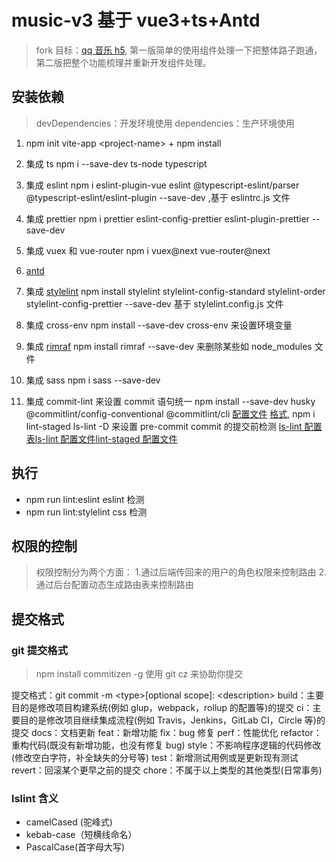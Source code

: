 # music-v3 基于 vue3+ts+Antd

> fork 目标：[qq 音乐 h5](https://y.qq.com/?ADTAG=myqq#type=index), 第一版简单的使用组件处理一下把整体路子跑通，第二版把整个功能梳理并重新开发组件处理。

## 安装依赖

> devDependencies：开发环境使用 dependencies：生产环境使用

1. npm init vite-app \<project-name> + npm install

2. 集成 ts npm i --save-dev ts-node typescript

3. 集成 eslint npm i eslint-plugin-vue eslint @typescript-eslint/parser @typescript-eslint/eslint-plugin --save-dev ,基于 eslintrc.js 文件

4. 集成 prettier npm i prettier eslint-config-prettier eslint-plugin-prettier --save-dev

5. 集成 vuex 和 vue-router npm i vuex@next vue-router@next

6. [antd](https://2x.antdv.com/docs/vue/customize-theme-cn)

7. 集成 [stylelint](https://www.cnblogs.com/jiaoshou/p/11284204.html) npm install stylelint stylelint-config-standard stylelint-order stylelint-config-prettier --save-dev 基于 stylelint.config.js 文件

8. 集成 cross-env npm install --save-dev cross-env 来设置环境变量
9. 集成 [rimraf](https://www.npmjs.com/package/rimraf) npm install rimraf --save-dev 来删除某些如 node_modules 文件

10. 集成 sass npm i sass --save-dev

11. 集成 commit-lint 来设置 commit 语句统一 npm install --save-dev husky @commitlint/config-conventional @commitlint/cli [配置文件](./commitlint.config.js) [格式](#git), npm i lint-staged ls-lint -D 来设置 pre-commit commit 的提交前检测 [ls-lint 配置表](https://ls-lint.org/)[ls-lint 配置文件](./.ls-lint.yml)[lint-staged 配置文件](./lint-staged.config.js)

## 执行

- npm run lint:eslint eslint 检测
- npm run lint:stylelint css 检测

## 权限的控制

> 权限控制分为两个方面： 1.通过后端传回来的用户的角色权限来控制路由 2. 通过后台配置动态生成路由表来控制路由

## 提交格式

### <span id="git">git 提交格式</span>

> npm install commitizen -g 使用 git cz 来协助你提交

提交格式：git commit -m \<type>[optional scope]: \<description>
build：主要目的是修改项目构建系统(例如 glup，webpack，rollup 的配置等)的提交
ci：主要目的是修改项目继续集成流程(例如 Travis，Jenkins，GitLab CI，Circle 等)的提交
docs：文档更新
feat：新增功能
fix：bug 修复
perf：性能优化
refactor：重构代码(既没有新增功能，也没有修复 bug)
style：不影响程序逻辑的代码修改(修改空白字符，补全缺失的分号等)
test：新增测试用例或是更新现有测试
revert：回滚某个更早之前的提交
chore：不属于以上类型的其他类型(日常事务)

### lslint 含义

- camelCased (驼峰式)
- kebab-case（短横线命名）
- PascalCase(首字母大写)
